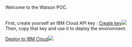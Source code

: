 Welcome to the Watson POC.<br><br>

First, create yourself an IBM Cloud API key : <a href="https://cloud.ibm.com/iam/apikeys">Create key<img src="https://zcryptobroker.mybluemix.net/CryptoCloudTileIcon.svg"></a>
<br>
Then, copy that key and use it to deploy the environment:

<a href="https://cloud.ibm.com/schematics/workspaces/create?repository=https://github.com/garrettrowe/watsonAutomation&terraform_version=terraform_v0.13">Deploy to IBM Cloud<img src="https://cloud.ibm.com/schematics/img/terraform-2d14a7d6b7.svg"></a>
